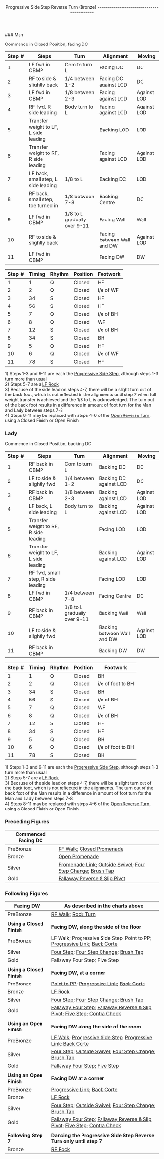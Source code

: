 <header>Progressive Side Step Reverse Turn (Bronze)
-------------------------------------------

 </header>### Man

Commence in Closed Position, facing DC

 | **Step<span style="color:white">\_</span>\#** | **Steps** | **Turn** | **Alignment** | **Moving** |
|---|---|---|---|---|
| 1 | LF fwd in CBMP | Com to turn L | Facing DC | DC |
| 2 | RF to side &amp; slightly back | 1/4 between 1-2 | Facing DC against LOD | DC |
| 3 | LF fwd in CBMP | 1/8 between 2-3 | Facing against LOD | Against LOD |
| 4 | RF fwd, R side leading | Body turn to L | Facing against LOD | Against LOD |
| 5 | Transfer weight to LF, L side leading |  | Backing LOD | LOD |
| 6 | Transfer weight to RF, R side leading |  | Facing against LOD | Against LOD |
| 7 | LF back, small step, L side leading | 1/8 to L | Backing DC | LOD |
| 8 | RF back, small step, toe turned in | 1/8 between 7-8 | Backing Centre | DC |
| 9 | LF fwd in CBMP | 1/8 to L gradually over 9-11 | Facing Wall | Wall |
| 10 | RF to side &amp; slightly back |  | Facing between Wall and DW | Against LOD |
| 11 | LF fwd in CBMP |  | Facing DW | DW |

 | **Step<span style="color:white">\_</span>\#** | **Timing** | **Rhythm** | **Position** | **Footwork** |
|---|---|---|---|---|
| 1 | 1 | Q | Closed | HF |
| 2 | 2 | Q | Closed | i/e of WF |
| 3 | 34 | S | Closed | HF |
| 4 | 56 | S | Closed | HF |
| 5 | 7 | Q | Closed | i/e of BH |
| 6 | 8 | Q | Closed | WF |
| 7 | 12 | S | Closed | i/e of BH |
| 8 | 34 | S | Closed | BH |
| 9 | 5 | Q | Closed | HF |
| 10 | 6 | Q | Closed | i/e of WF |
| 11 | 78 | S | Closed | HF |

1\) Steps 1-3 and 9-11 are each the [Progressive Side Step](side_step.md), although steps 1-3 turn more than usual  
 2) Steps 5-7 are a [LF Rock](rock_LF.md)  
 3) Because of the side lead on steps 4-7, there will be a slight turn out of the back foot, which is not reflected in the alignments until step 7 when full weight transfer is achieved and the 1/8 to L is acknowledged. The turn out of the back foot results in a difference in amount of foot turn for the Man and Lady between steps 7-8  
 4) Steps 8-11 may be replaced with steps 4-6 of the [Open Reverse Turn](open_reverse_turn.md), using a Closed Finish or Open Finish

### Lady

Commence in Closed Position, backing DC

 | **Step<span style="color:white">\_</span>\#** | **Steps** | **Turn** | **Alignment** | **Moving** |
|---|---|---|---|---|
| 1 | RF back in CBMP | Com to turn L | Backing DC | DC |
| 2 | LF to side &amp; slightly fwd | 1/4 between 1-2 | Backing DC against LOD | DC |
| 3 | RF back in CBMP | 1/8 between 2-3 | Backing against LOD | Against LOD |
| 4 | LF back, L side leading | Body turn to L | Backing against LOD | Against LOD |
| 5 | Transfer weight to RF, R side leading |  | Facing LOD | LOD |
| 6 | Transfer weight to LF, L side leading |  | Backing against LOD | Against LOD |
| 7 | RF fwd, small step, R side leading |  | Facing LOD | LOD |
| 8 | LF fwd in CBMP | 1/4 between 7-8 | Facing Centre | DC |
| 9 | RF back in CBMP | 1/8 to L gradually over 9-11 | Backing Wall | Wall |
| 10 | LF to side &amp; slightly fwd |  | Backing between Wall and DW | Against LOD |
| 11 | RF back in CBMP |  | Backing DW | DW |

 | **Step<span style="color:white">\_</span>\#** | **Timing** | **Rhythm** | **Position** | **Footwork** |
|---|---|---|---|---|
| 1 | 1 | Q | Closed | BH |
| 2 | 2 | Q | Closed | i/e of foot to BH |
| 3 | 34 | S | Closed | BH |
| 4 | 56 | S | Closed | i/e of BH |
| 5 | 7 | Q | Closed | WF |
| 6 | 8 | Q | Closed | i/e of BH |
| 7 | 12 | S | Closed | HF |
| 8 | 34 | S | Closed | HF |
| 9 | 5 | Q | Closed | BH |
| 10 | 6 | Q | Closed | i/e of foot to BH |
| 11 | 78 | S | Closed | BH |

1\) Steps 1-3 and 9-11 are each the [Progressive Side Step](side_step.md), although steps 1-3 turn more than usual  
 2) Steps 5-7 are a [LF Rock](rock_LF.md)  
 3) Because of the side lead on steps 4-7, there will be a slight turn out of the back foot, which is not reflected in the alignments. The turn out of the back foot of the Man results in a difference in amount of foot turn for the Man and Lady between steps 7-8  
 4) Steps 8-11 may be replaced with steps 4-6 of the [Open Reverse Turn](open_reverse_turn.md), using a Closed Finish or Open Finish

### Preceding Figures

 | **Commenced Facing DC** |  |
|---|---|
| PreBronze | [RF Walk](walk_RF.md); [Closed Promenade](closed_promenade.md) |
| Bronze | [Open Promenade](open_promenade.md) |
| Silver | [Promenade Link](promenade_link.md); [Outside Swivel](outside_swivel.md); [Four Step Change](four_step_change.md); [Brush Tap](brush_tap.md) |
| Gold | [Fallaway Reverse &amp; Slip Pivot](fallaway_reverse.md) |

### Following Figures

 | **Facing DW** | **As described in the charts above** |
|---|---|
| PreBronze | [RF Walk](walk_RF.md); [Rock Turn](rock_turn.md) |
|  |  |
| **Using a Closed Finish** | **Facing DW, along the side of the floor** |
| PreBronze | [LF Walk](walk_LF.md); [Progressive Side Step](side_step.md); [Point to PP](point_to_pp.md); [Progressive Link](progressive_link.md); [Back Corte](corte.md) |
| Silver | [Four Step](four_step.md); [Four Step Change](four_step_change.md); [Brush Tap](brush_tap.md) |
| Gold | [Fallaway Four Step](fallaway_four_step.md); [Five Step](five_step.md) |
|  |  |
| **Using a Closed Finish** | **Facing DW, at a corner** |
| PreBronze | [Point to PP](point_to_pp.md); [Progressive Link](progressive_link.md); [Back Corte](corte.md) |
| Bronze | [LF Rock](rock_LF.md) |
| Silver | [Four Step](four_step.md); [Four Step Change](four_step_change.md); [Brush Tap](brush_tap.md) |
| Gold | [Fallaway Four Step](fallaway_four_step.md); [Fallaway Reverse &amp; Slip Pivot](fallaway_reverse.md); [Five Step](five_step.md); [Contra Check](contra_check.md) |
|  |  |
| **Using an Open Finish** | **Facing DW along the side of the room** |
| PreBronze | [LF Walk](walk_LF.md); [Progressive Side Step](side_step.md); [Progressive Link](progressive_link.md); [Back Corte](corte.md) |
| Silver | [Four Step](four_step.md); [Outside Swivel](outside_swivel.md); [Four Step Change](four_step_change.md); [Brush Tap](brush_tap.md) |
| Gold | [Fallaway Four Step](fallaway_four_step.md); [Five Step](five_step.md) |
|  |  |
| **Using an Open Finish** | **Facing DW at a corner** |
| PreBronze | [Progressive Link](progressive_link.md); [Back Corte](corte.md) |
| Bronze | [LF Rock](rock_LF.md) |
| Silver | [Four Step](four_step.md); [Outside Swivel](outside_swivel.md); [Four Step Change](four_step_change.md); [Brush Tap](brush_tap.md) |
| Gold | [Fallaway Four Step](fallaway_four_step.md); [Fallaway Reverse &amp; Slip Pivot](fallaway_reverse.md); [Five Step](five_step.md); [Contra Check](contra_check.md) |
|  |  |
| **Following Step 7** | **Dancing the Progressive Side Step Reverse Turn only until step 7** |
| Bronze | [RF Rock](rock_RF.md) |